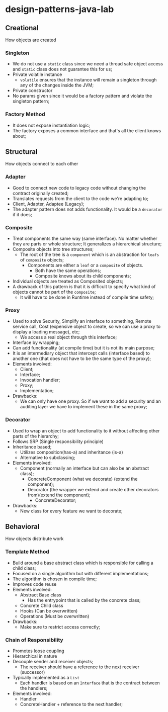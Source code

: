 # design-patterns-java-lab

## Creational
How objects are created

### Singleton
- We do not use a `static` class since we need a thread safe object access and `static` class does not guarantee this for us;
- Private volatile instance
    - `volatile` ensures that the instance will remain a singleton through any of the changes inside the JVM;
- Private constructor
- No params given since it would be a factory pattern and violate the singleton pattern;

### Factory Method
- It does not expose instantiation logic;
- The factory exposes a common interface and that's all the client knows about;


## Structural
How objects connect to each other

### Adapter
- Good to connect new code to legacy code without changing the contract originally created;
- Translates requests from the client to the code we're adapting to;
- Client, Adapter, Adaptee (Legacy);
- The adapter pattern does not adds functionality. It would be a `decorator` if it does;

### Composite
- Treat components the same way (same interface). No matter whether they are parts or whole structure; It generalizes
a hierarchical structure;
- Composite objects into tree structures;
    - The root of the tree is a `component` which is an abstraction for `leafs` of `composite` objects;
        - Components are either a `leaf` or a `composite` of objects.
            - Both have the same operations;
            - Composite knows about its child components;
- Individual objects are treated as Composited objects;
- A drawback of this pattern is that it is difficult to specify what kind of objects cannot be part of the `composite`;
    - It will have to be done in Runtime instead of compile time safety;
    
### Proxy
- Used to solve Security, Simplify an interface to something, Remote service call, Cost (expensive object to create, so we can use a proxy to display a loading message), etc;
    - We access a real object through this interface;
- Interface by wrapping;
- Can add functionality (at compile time) but it is not its main purpose;
- It is an intermediary object that intercept calls (interface based) to another one (that does not have to be the same type of the proxy);
- Elements involved:
    - Client;
    - Interface;
    - Invocation handler;
    - Proxy;
    - Implementation;
- Drawbacks:
    - We can only have one proxy. So if we want to add a security and an auditing layer we have to implement these in the
    same proxy;
    
### Decorator
- Used to wrap an object to add functionality to it without affecting other parts of the hierarchy;
- Follows SRP (Single responsibility principle)
- Inheritance based;
    - Utilizes composition(has-a) and inheritance (is-a)
    - Alternative to subclassing;
- Elements involved:
    - Component (normally an interface but can also be an abstract class);
        - ConcreteComponent (what we decorate) (extend the component);
        - Decorator (the wrapper we extend and create other decorators from)(extend the component);
            - ConcreteDecorator;
- Drawbacks:
    - New class for every feature we want to decorate;
            
## Behavioral
How objects distribute work

### Template Method
- Build around a base abstract class which is responsible for calling a child class;
- Focused on a single algorithm but with different implementations;
- The algorithm is chosen in compile time;
- Improves code reuse
- Elements involved:
    - Abstract Base class
        - Has the entrypoint that is called by the concrete class;
    - Concrete Child class
    - Hooks (Can be overwritten)
    - Operations (Must be overwritten)
- Drawbacks:
    - Make sure to restrict access correctly;
    
### Chain of Responsibility
- Promotes loose coupling
- Hierarchical in nature
- Decouple sender and receiver objects;
    - The receiver should have a reference to the next receiver (successor)
- Typically implemented as a `List`
    - Each handler is based on an `Interface` that is the contract between the handlers;
- Elements involved:
    - Handler
    - ConcreteHandler + reference to the next handler;